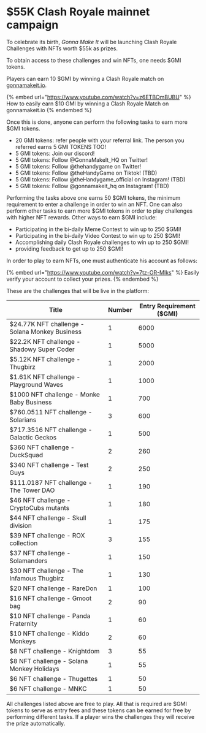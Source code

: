 # $55K Clash Royale mainnet campaign

To celebrate its birth, _Gonna Make It_ will be launching Clash Royale Challenges with NFTs worth $55k as prizes.&#x20;

To obtain access to these challenges and win NFTs, one needs $GMI tokens.

Players can earn 10 $GMI by winning a Clash Royale match on [gonnamakeit.io](https://gonnamakeit.io).&#x20;

{% embed url="https://www.youtube.com/watch?v=z6ETBOmBUBU" %}
How to easily earn $10 GMI by winning a Clash Royale Match on gonnamakeit.io
{% endembed %}

Once this is done, anyone can perform the following tasks to earn more $GMI tokens.&#x20;

* 20 GMI tokens: refer people with your referral link. The person you referred earns 5 GMI TOKENS TOO!&#x20;
* 5 GMI tokens: Join our discord!
* 5 GMI tokens: Follow @GonnaMakeIt\_HQ on Twitter!&#x20;
* 5 GMI tokens: Follow @thehandygame on Twitter!
* 5 GMI tokens: Follow @theHandyGame on Tiktok! (TBD)
* 5 GMI tokens: Follow @theHandygame\_official on Instagram! (TBD)
* 5 GMI tokens: Follow @gonnamakeit\_hq on Instagram! (TBD)

Performing the tasks above one earns 50 $GMI tokens, the minimum requirement to enter a challenge in order to win an NFT. One can also perform other tasks to earn more $GMI tokens in order to play challenges with higher NFT rewards. Other ways to earn $GMI include:

* Participating in the bi-daily Meme Contest to win up to 250 $GMI!&#x20;
* Participating in the bi-daily Video Contest to win up to 250 $GMI!
* Accomplishing daily Clash Royale challenges to win up to 250 $GMI!
* providing feedback to get up to 250 $GMI!

In order to play to earn NFTs, one must authenticate his account as follows:

{% embed url="https://www.youtube.com/watch?v=7tz-OR-Mlks" %}
Easily verify your account to collect your prizes.
{% endembed %}

These are the challenges that will be live in the platform:

| Title                                          | Number | Entry Requirement ($GMI) |
| ---------------------------------------------- | ------ | ------------------------ |
| $24.77K NFT challenge - Solana Monkey Business | 1      | 6000                     |
| $22.2K NFT challenge - Shadowy Super Coder     | 1      | 5000                     |
| $5.12K NFT challenge - Thugbirz                | 1      | 2000                     |
| $1.61K NFT challenge - Playground Waves        | 1      | 1000                     |
| $1000 NFT challenge - Monke Baby Business      | 1      | 700                      |
| $760.0511 NFT challenge - Solarians            | 3      | 600                      |
| $717.3516 NFT challenge - Galactic Geckos      | 1      | 500                      |
| $360 NFT challenge - DuckSquad                 | 2      | 260                      |
| $340 NFT challenge - Test Guys                 | 2      | 250                      |
| $111.0187 NFT challenge - The Tower DAO        | 1      | 190                      |
| $46 NFT challenge - CryptoCubs mutants         | 1      | 180                      |
| $44 NFT challenge - Skull division             | 1      | 175                      |
| $39 NFT challenge - ROX collection             | 3      | 155                      |
| $37 NFT challenge - Solamanders                | 1      | 150                      |
| $30 NFT challenge - The Infamous Thugbirz      | 1      | 130                      |
| $20 NFT challenge - RareDon                    | 1      | 100                      |
| $16 NFT challenge - Gmoot bag                  | 2      | 90                       |
| $10 NFT challenge - Panda Fraternity           | 1      | 60                       |
| $10 NFT challenge - Kiddo Monkeys              | 2      | 60                       |
| $8 NFT challenge - Knightdom                   | 3      | 55                       |
| $8 NFT challenge - Solana Monkey Holidays      | 1      | 55                       |
| $6 NFT challenge - Thugettes                   | 1      | 50                       |
| $6 NFT challenge - MNKC                        | 1      | 50                       |

All challenges listed above are free to play. All that is required are $GMI tokens to serve as entry fees and these tokens can be earned for free by performing different tasks. If a player wins the challenges they will receive the prize automatically.
